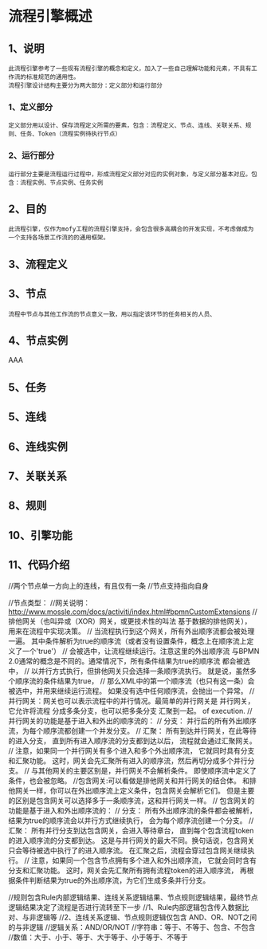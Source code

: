 # 流程引擎概述
## 1、说明
	此流程引擎参考了一些现有流程引擎的概念和定义，加入了一些自己理解功能和元素，不具有工作流的标准规范的通用性。
	流程引擎设计结构主要分为两大部分：定义部分和运行部分
###	1、定义部分
	定义部分用以设计、保存流程定义所需的要素，包含：流程定义、节点、连线、关联关系、规则、任务、Token（流程实例待执行节点）

###	2、运行部分
	运行部分主要是流程运行过程中，形成流程定义部分对应的实例对象，与定义部分基本对应。包含：流程实例、节点实例、任务实例

## 2、目的

	此流程引擎，仅作为mofy工程的流程引擎支持，会包含很多高耦合的开发实现，不考虑做成为一个支持各场景工作流的的通用框架。
	
## 3、流程定义


## 3、节点

	流程中节点与其他工作流的节点意义一致，用以指定该环节的任务相关的人员、
	
## 4、节点实例
AAA

## 5、任务


## 5、连线

## 6、连线实例

## 7、关联关系

## 8、规则

## 10、引擎功能


## 11、代码介绍



//两个节点单一方向上的连线，有且仅有一条
//节点支持指向自身




//节点类型：
//网关说明：http://www.mossle.com/docs/activiti/index.html#bpmnCustomExtensions
//排他网关（也叫异或（XOR）网关，或更技术性的叫法 基于数据的排他网关）， 用来在流程中实现决策。
//  当流程执行到这个网关，所有外出顺序流都会被处理一遍。 其中条件解析为true的顺序流（或者没有设置条件，概念上在顺序流上定义了一个'true'）
//  会被选中，让流程继续运行。注意这里的外出顺序流 与BPMN 2.0通常的概念是不同的。通常情况下，所有条件结果为true的顺序流 都会被选中，
//  以并行方式执行，但排他网关只会选择一条顺序流执行。 就是说，虽然多个顺序流的条件结果为true，
//  那么XML中的第一个顺序流（也只有这一条）会被选中，并用来继续运行流程。 如果没有选中任何顺序流，会抛出一个异常。
//并行网关：网关也可以表示流程中的并行情况。最简单的并行网关是 并行网关，它允许将流程 分成多条分支，也可以把多条分支 汇聚到一起。 of execution.
//  并行网关的功能是基于进入和外出的顺序流的：
//    分支： 并行后的所有外出顺序流，为每个顺序流都创建一个并发分支。
//    汇聚： 所有到达并行网关，在此等待的进入分支， 直到所有进入顺序流的分支都到达以后， 流程就会通过汇聚网关。
//  注意，如果同一个并行网关有多个进入和多个外出顺序流， 它就同时具有分支和汇聚功能。 这时，网关会先汇聚所有进入的顺序流，然后再切分成多个并行分支。
//  与其他网关的主要区别是，并行网关不会解析条件。 即使顺序流中定义了条件，也会被忽略。
//包含网关:可以看做是排他网关和并行网关的结合体。 和排他网关一样，你可以在外出顺序流上定义条件，包含网关会解析它们。 但是主要的区别是包含网关可以选择多于一条顺序流，这和并行网关一样。
//  包含网关的功能是基于进入和外出顺序流的：
//    分支： 所有外出顺序流的条件都会被解析，结果为true的顺序流会以并行方式继续执行， 会为每个顺序流创建一个分支。
//    汇聚： 所有并行分支到达包含网关，会进入等待章台， 直到每个包含流程token的进入顺序流的分支都到达。 这是与并行网关的最大不同。换句话说，包含网关只会等待被选中执行了的进入顺序流。 在汇聚之后，流程会穿过包含网关继续执行。
//  注意，如果同一个包含节点拥有多个进入和外出顺序流， 它就会同时含有分支和汇聚功能。 这时，网关会先汇聚所有拥有流程token的进入顺序流， 再根据条件判断结果为true的外出顺序流，为它们生成多条并行分支。



//规则包含Rule内部逻辑结果、连线关系逻辑结果、节点规则逻辑结果，最终节点逻辑结果决定了流程是否进行流转至下一步
//1、Rule内部逻辑包含传入数据比对、与非逻辑等
//2、连线关系逻辑、节点规则逻辑仅包含 AND、OR、NOT之间的与非逻辑
//逻辑关系：AND/OR/NOT
//字符串：等于、不等于、包含、不包含
//数值：大于、小于、等于、大于等于、小于等于、不等于